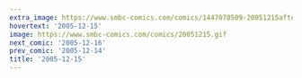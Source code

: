 ```yaml
---
extra_image: https://www.smbc-comics.com/comics/1447078509-20051215after.png
hovertext: '2005-12-15'
image: https://www.smbc-comics.com/comics/20051215.gif
next_comic: '2005-12-16'
prev_comic: '2005-12-14'
title: '2005-12-15'
---
```



